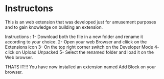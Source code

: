 # Instructons

This is an web extension that was developed just for amusement purposes and to gain knowledge on building an extension.

Instructions :
1- Download both the file in a new folder and rename it according to your choice.
2- Open your web Browser and cliick on the Extensions icon
3- On the top right corner switch on the Developer Mode
4- click on Upload Unpacked 
5- Select the renamed folder and load it on the Web browser.

THATS IT!!!
You have now installed an extension named Add Block on your browser.
